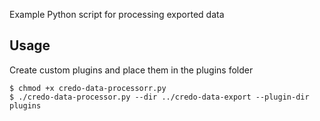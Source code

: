 Example Python script for processing exported data

## Usage

Create custom plugins and place them in the plugins folder

```
$ chmod +x credo-data-processorr.py
$ ./credo-data-processor.py --dir ../credo-data-export --plugin-dir plugins

```
